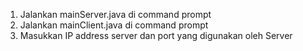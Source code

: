1. Jalankan mainServer.java di command prompt
2. Jalankan mainClient.java di command prompt
3. Masukkan IP address server dan port yang digunakan oleh Server